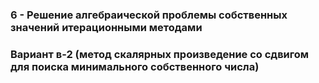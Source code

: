 <h3>6 - Решение алгебраической проблемы собственных значений итерационными методами<h3>
Вариант в-2 (метод скалярных произведение со сдвигом для поиска минимального собственного числа)
